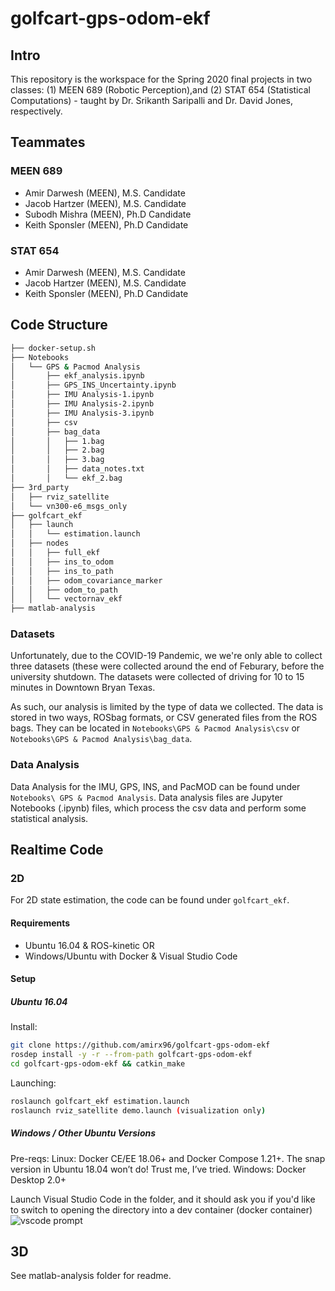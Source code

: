 # golfcart-gps-odom-ekf

## Intro

This repository is the workspace for the Spring 2020 final projects in two classes: (1) MEEN 689 (Robotic Perception),and (2) STAT 654 (Statistical Computations) - taught by Dr. Srikanth Saripalli and Dr. David Jones, respectively.


## Teammates

### MEEN 689
- Amir Darwesh (MEEN), M.S. Candidate
- Jacob Hartzer (MEEN), M.S. Candidate
- Subodh Mishra (MEEN), Ph.D Candidate
- Keith Sponsler (MEEN), Ph.D Candidate

### STAT 654
- Amir Darwesh (MEEN), M.S. Candidate
- Jacob Hartzer (MEEN), M.S. Candidate
- Keith Sponsler (MEEN), Ph.D Candidate


## Code Structure
```bash
├── docker-setup.sh
├── Notebooks
│   └── GPS & Pacmod Analysis
│       ├── ekf_analysis.ipynb
│       ├── GPS_INS_Uncertainty.ipynb
│       ├── IMU Analysis-1.ipynb
│       ├── IMU Analysis-2.ipynb
│       ├── IMU Analysis-3.ipynb
│       ├── csv
│       ├── bag_data
│       │   ├── 1.bag
│       │   ├── 2.bag
│       │   ├── 3.bag
│       │   ├── data_notes.txt
│       │   └── ekf_2.bag
├── 3rd_party
│   ├── rviz_satellite
│   └── vn300-e6_msgs_only
├── golfcart_ekf
│   ├── launch
│   │   └── estimation.launch
│   ├── nodes
│   │   ├── full_ekf
│   │   ├── ins_to_odom
│   │   ├── ins_to_path
│   │   ├── odom_covariance_marker
│   │   ├── odom_to_path
│   │   └── vectornav_ekf
├── matlab-analysis

```


### Datasets

Unfortunately, due to the COVID-19 Pandemic, we we're only able to collect three datasets (these were collected around the end of Feburary, before the university shutdown. The datasets were collected of driving for 10 to 15 minutes in Downtown Bryan Texas. 

As such, our analysis is limited by the type of data we collected. The data is stored in two ways, ROSbag formats, or CSV generated files from the ROS bags. They can be located in   `Notebooks\GPS & Pacmod Analysis\csv`  or `Notebooks\GPS & Pacmod Analysis\bag_data`. 

### Data Analysis 
Data Analysis for the IMU, GPS, INS, and PacMOD can be found under `Notebooks\
GPS & Pacmod Analysis`. Data analysis files are Jupyter Notebooks (.ipynb) files, which process the csv data and perform some statistical analysis.

## Realtime Code

### 2D
For 2D state estimation, the code can be found under `golfcart_ekf`. 
#### Requirements
- Ubuntu 16.04 & ROS-kinetic
OR
- Windows/Ubuntu with Docker & Visual Studio Code

#### Setup

##### Ubuntu 16.04

Install: 

```bash 
git clone https://github.com/amirx96/golfcart-gps-odom-ekf
rosdep install -y -r --from-path golfcart-gps-odom-ekf
cd golfcart-gps-odom-ekf && catkin_make

```
Launching:

```bash
roslaunch golfcart_ekf estimation.launch
roslaunch rviz_satellite demo.launch (visualization only)
```

##### Windows / Other Ubuntu Versions
Pre-reqs:
    Linux: Docker CE/EE 18.06+ and Docker Compose 1.21+. The snap version in Ubuntu 18.04 won’t do! Trust me, I’ve tried.
    Windows: Docker Desktop 2.0+
    
Launch Visual Studio Code in the folder, and it should ask you if you'd like to switch to opening the directory into a dev container (docker container) 
![vscode prompt](https://amirdarwesh.com/assets/img/2019-09-13/reopen_container.png)

## 3D

See matlab-analysis folder for readme.
